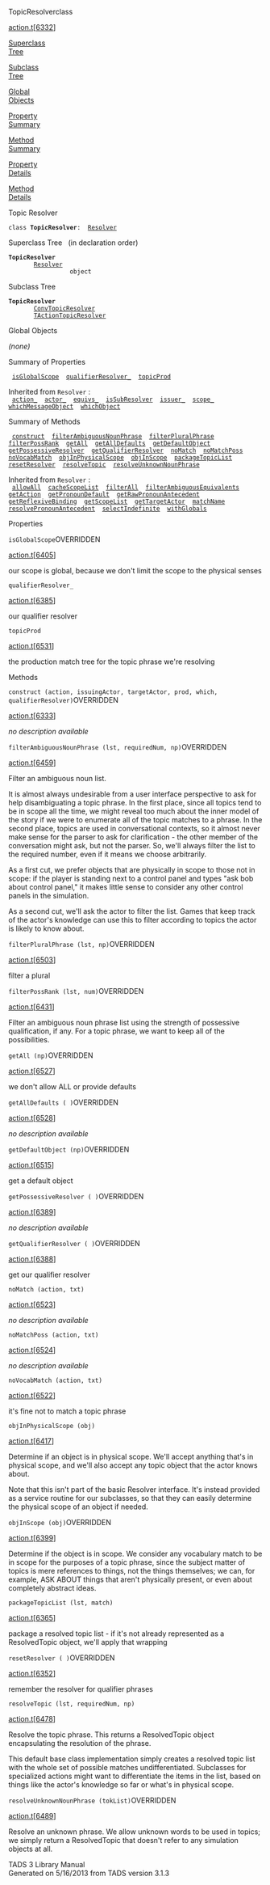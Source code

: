 ---
---
<span class="title">TopicResolver</span><span class="type">class</span>

[action.t](../file/action.t.html)\[[6332](../source/action.t.html#6332)\]

[Superclass  
Tree](#_SuperClassTree_)

[Subclass  
Tree](#_SubClassTree_)

[Global  
Objects](#_ObjectSummary_)

[Property  
Summary](#_PropSummary_)

[Method  
Summary](#_MethodSummary_)

[Property  
Details](#_Properties_)

[Method  
Details](#_Methods_)

<div class="fdesc">

Topic Resolver

`class `**`TopicResolver`**` :   `[`Resolver`](../object/Resolver.html)

</div>

<span id="_SuperClassTree_"></span>

<div class="mjhd">

<span class="hdln">Superclass Tree</span>   (in declaration order)

</div>

**`TopicResolver`**  
`         `[`Resolver`](../object/Resolver.html)  
`                 object`  
<span id="_SubClassTree_"></span>

<div class="mjhd">

<span class="hdln">Subclass Tree</span>  

</div>

**`TopicResolver`**  
`         `[`ConvTopicResolver`](../object/ConvTopicResolver.html)  
`         `[`TActionTopicResolver`](../object/TActionTopicResolver.html)  
<span id="_ObjectSummary_"></span>

<div class="mjhd">

<span class="hdln">Global Objects</span>  

</div>

*(none)* <span id="_PropSummary_"></span>

<div class="mjhd">

<span class="hdln">Summary of Properties</span>  

</div>

` `[`isGlobalScope`](#isGlobalScope)`  `[`qualifierResolver_`](#qualifierResolver_)`  `[`topicProd`](#topicProd)`  `

Inherited from `Resolver` :  
` `[`action_`](../object/Resolver.html#action_)`  `[`actor_`](../object/Resolver.html#actor_)`  `[`equivs_`](../object/Resolver.html#equivs_)`  `[`isSubResolver`](../object/Resolver.html#isSubResolver)`  `[`issuer_`](../object/Resolver.html#issuer_)`  `[`scope_`](../object/Resolver.html#scope_)`  `[`whichMessageObject`](../object/Resolver.html#whichMessageObject)`  `[`whichObject`](../object/Resolver.html#whichObject)`  `

<span id="_MethodSummary_"></span>

<div class="mjhd">

<span class="hdln">Summary of Methods</span>  

</div>

` `[`construct`](#construct)`  `[`filterAmbiguousNounPhrase`](#filterAmbiguousNounPhrase)`  `[`filterPluralPhrase`](#filterPluralPhrase)`  `[`filterPossRank`](#filterPossRank)`  `[`getAll`](#getAll)`  `[`getAllDefaults`](#getAllDefaults)`  `[`getDefaultObject`](#getDefaultObject)`  `[`getPossessiveResolver`](#getPossessiveResolver)`  `[`getQualifierResolver`](#getQualifierResolver)`  `[`noMatch`](#noMatch)`  `[`noMatchPoss`](#noMatchPoss)`  `[`noVocabMatch`](#noVocabMatch)`  `[`objInPhysicalScope`](#objInPhysicalScope)`  `[`objInScope`](#objInScope)`  `[`packageTopicList`](#packageTopicList)`  `[`resetResolver`](#resetResolver)`  `[`resolveTopic`](#resolveTopic)`  `[`resolveUnknownNounPhrase`](#resolveUnknownNounPhrase)`  `

Inherited from `Resolver` :  
` `[`allowAll`](../object/Resolver.html#allowAll)`  `[`cacheScopeList`](../object/Resolver.html#cacheScopeList)`  `[`filterAll`](../object/Resolver.html#filterAll)`  `[`filterAmbiguousEquivalents`](../object/Resolver.html#filterAmbiguousEquivalents)`  `[`getAction`](../object/Resolver.html#getAction)`  `[`getPronounDefault`](../object/Resolver.html#getPronounDefault)`  `[`getRawPronounAntecedent`](../object/Resolver.html#getRawPronounAntecedent)`  `[`getReflexiveBinding`](../object/Resolver.html#getReflexiveBinding)`  `[`getScopeList`](../object/Resolver.html#getScopeList)`  `[`getTargetActor`](../object/Resolver.html#getTargetActor)`  `[`matchName`](../object/Resolver.html#matchName)`  `[`resolvePronounAntecedent`](../object/Resolver.html#resolvePronounAntecedent)`  `[`selectIndefinite`](../object/Resolver.html#selectIndefinite)`  `[`withGlobals`](../object/Resolver.html#withGlobals)`  `

<span id="_Properties_"></span>

<div class="mjhd">

<span class="hdln">Properties</span>  

</div>

<span id="isGlobalScope"></span>

`isGlobalScope`<span class="rem">OVERRIDDEN</span>

[action.t](../file/action.t.html)\[[6405](../source/action.t.html#6405)\]

<div class="desc">

our scope is global, because we don't limit the scope to the physical
senses

</div>

<span id="qualifierResolver_"></span>

`qualifierResolver_`

[action.t](../file/action.t.html)\[[6385](../source/action.t.html#6385)\]

<div class="desc">

our qualifier resolver

</div>

<span id="topicProd"></span>

`topicProd`

[action.t](../file/action.t.html)\[[6531](../source/action.t.html#6531)\]

<div class="desc">

the production match tree for the topic phrase we're resolving

</div>

<span id="_Methods_"></span>

<div class="mjhd">

<span class="hdln">Methods</span>  

</div>

<span id="construct"></span>

`construct (action, issuingActor, targetActor, prod, which, qualifierResolver)`<span class="rem">OVERRIDDEN</span>

[action.t](../file/action.t.html)\[[6333](../source/action.t.html#6333)\]

<div class="desc">

*no description available*

</div>

<span id="filterAmbiguousNounPhrase"></span>

`filterAmbiguousNounPhrase (lst, requiredNum, np)`<span class="rem">OVERRIDDEN</span>

[action.t](../file/action.t.html)\[[6459](../source/action.t.html#6459)\]

<div class="desc">

Filter an ambiguous noun list.

It is almost always undesirable from a user interface perspective to ask
for help disambiguating a topic phrase. In the first place, since all
topics tend to be in scope all the time, we might reveal too much about
the inner model of the story if we were to enumerate all of the topic
matches to a phrase. In the second place, topics are used in
conversational contexts, so it almost never make sense for the parser to
ask for clarification - the other member of the conversation might ask,
but not the parser. So, we'll always filter the list to the required
number, even if it means we choose arbitrarily.

As a first cut, we prefer objects that are physically in scope to those
not in scope: if the player is standing next to a control panel and
types "ask bob about control panel," it makes little sense to consider
any other control panels in the simulation.

As a second cut, we'll ask the actor to filter the list. Games that keep
track of the actor's knowledge can use this to filter according to
topics the actor is likely to know about.

</div>

<span id="filterPluralPhrase"></span>

`filterPluralPhrase (lst, np)`<span class="rem">OVERRIDDEN</span>

[action.t](../file/action.t.html)\[[6503](../source/action.t.html#6503)\]

<div class="desc">

filter a plural

</div>

<span id="filterPossRank"></span>

`filterPossRank (lst, num)`<span class="rem">OVERRIDDEN</span>

[action.t](../file/action.t.html)\[[6431](../source/action.t.html#6431)\]

<div class="desc">

Filter an ambiguous noun phrase list using the strength of possessive
qualification, if any. For a topic phrase, we want to keep all of the
possibilities.

</div>

<span id="getAll"></span>

`getAll (np)`<span class="rem">OVERRIDDEN</span>

[action.t](../file/action.t.html)\[[6527](../source/action.t.html#6527)\]

<div class="desc">

we don't allow ALL or provide defaults

</div>

<span id="getAllDefaults"></span>

`getAllDefaults ( )`<span class="rem">OVERRIDDEN</span>

[action.t](../file/action.t.html)\[[6528](../source/action.t.html#6528)\]

<div class="desc">

*no description available*

</div>

<span id="getDefaultObject"></span>

`getDefaultObject (np)`<span class="rem">OVERRIDDEN</span>

[action.t](../file/action.t.html)\[[6515](../source/action.t.html#6515)\]

<div class="desc">

get a default object

</div>

<span id="getPossessiveResolver"></span>

`getPossessiveResolver ( )`<span class="rem">OVERRIDDEN</span>

[action.t](../file/action.t.html)\[[6389](../source/action.t.html#6389)\]

<div class="desc">

*no description available*

</div>

<span id="getQualifierResolver"></span>

`getQualifierResolver ( )`<span class="rem">OVERRIDDEN</span>

[action.t](../file/action.t.html)\[[6388](../source/action.t.html#6388)\]

<div class="desc">

get our qualifier resolver

</div>

<span id="noMatch"></span>

`noMatch (action, txt)`

[action.t](../file/action.t.html)\[[6523](../source/action.t.html#6523)\]

<div class="desc">

*no description available*

</div>

<span id="noMatchPoss"></span>

`noMatchPoss (action, txt)`

[action.t](../file/action.t.html)\[[6524](../source/action.t.html#6524)\]

<div class="desc">

*no description available*

</div>

<span id="noVocabMatch"></span>

`noVocabMatch (action, txt)`

[action.t](../file/action.t.html)\[[6522](../source/action.t.html#6522)\]

<div class="desc">

it's fine not to match a topic phrase

</div>

<span id="objInPhysicalScope"></span>

`objInPhysicalScope (obj)`

[action.t](../file/action.t.html)\[[6417](../source/action.t.html#6417)\]

<div class="desc">

Determine if an object is in physical scope. We'll accept anything
that's in physical scope, and we'll also accept any topic object that
the actor knows about.

Note that this isn't part of the basic Resolver interface. It's instead
provided as a service routine for our subclasses, so that they can
easily determine the physical scope of an object if needed.

</div>

<span id="objInScope"></span>

`objInScope (obj)`<span class="rem">OVERRIDDEN</span>

[action.t](../file/action.t.html)\[[6399](../source/action.t.html#6399)\]

<div class="desc">

Determine if the object is in scope. We consider any vocabulary match to
be in scope for the purposes of a topic phrase, since the subject matter
of topics is mere references to things, not the things themselves; we
can, for example, ASK ABOUT things that aren't physically present, or
even about completely abstract ideas.

</div>

<span id="packageTopicList"></span>

`packageTopicList (lst, match)`

[action.t](../file/action.t.html)\[[6365](../source/action.t.html#6365)\]

<div class="desc">

package a resolved topic list - if it's not already represented as a
ResolvedTopic object, we'll apply that wrapping

</div>

<span id="resetResolver"></span>

`resetResolver ( )`<span class="rem">OVERRIDDEN</span>

[action.t](../file/action.t.html)\[[6352](../source/action.t.html#6352)\]

<div class="desc">

remember the resolver for qualifier phrases

</div>

<span id="resolveTopic"></span>

`resolveTopic (lst, requiredNum, np)`

[action.t](../file/action.t.html)\[[6478](../source/action.t.html#6478)\]

<div class="desc">

Resolve the topic phrase. This returns a ResolvedTopic object
encapsulating the resolution of the phrase.

This default base class implementation simply creates a resolved topic
list with the whole set of possible matches undifferentiated. Subclasses
for specialized actions might want to differentiate the items in the
list, based on things like the actor's knowledge so far or what's in
physical scope.

</div>

<span id="resolveUnknownNounPhrase"></span>

`resolveUnknownNounPhrase (tokList)`<span class="rem">OVERRIDDEN</span>

[action.t](../file/action.t.html)\[[6489](../source/action.t.html#6489)\]

<div class="desc">

Resolve an unknown phrase. We allow unknown words to be used in topics;
we simply return a ResolvedTopic that doesn't refer to any simulation
objects at all.

</div>

<div class="ftr">

TADS 3 Library Manual  
Generated on 5/16/2013 from TADS version 3.1.3

</div>
